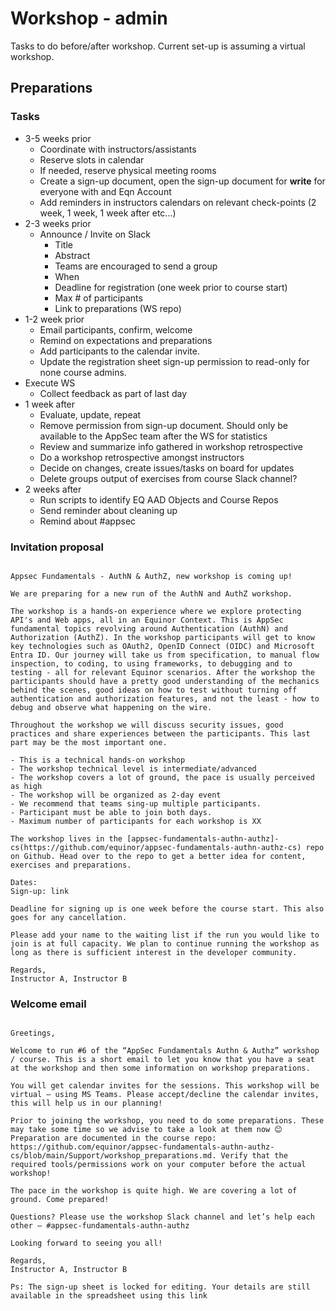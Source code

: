 # Workshop - admin

Tasks to do before/after workshop. Current set-up is assuming a virtual workshop. 

## Preparations

### Tasks

* 3-5 weeks prior
  * Coordinate with instructors/assistants
  * Reserve slots in calendar
  * If needed, reserve physical meeting rooms
  * Create a sign-up document, open the sign-up document for **write** for everyone with and Eqn Account
  * Add reminders in instructors calendars on relevant check-points (2 week, 1 week, 1 week after etc...)
* 2-3 weeks prior
  * Announce / Invite on Slack
    * Title
    * Abstract
    * Teams are encouraged to send a group
    * When
    * Deadline for registration (one week prior to course start)
    * Max # of participants
    * Link to preparations (WS repo)
* 1-2 week prior
  * Email participants, confirm, welcome
  * Remind on expectations and preparations
  * Add participants to the calendar invite.
  * Update the registration sheet sign-up permission to read-only for none course admins.
* Execute WS
  * Collect feedback as part of last day
* 1 week after
  * Evaluate, update, repeat
  * Remove permission from sign-up document. Should only be available to the AppSec team after the WS for statistics
  * Review and summarize info gathered in workshop retrospective
  * Do a workshop retrospective amongst instructors
  * Decide on changes, create issues/tasks on board for updates
  * Delete groups output of exercises from course Slack channel?
* 2 weeks after
  * Run scripts to identify EQ AAD Objects and Course Repos
  * Send reminder about cleaning up
  * Remind about #appsec

### Invitation proposal

```text

Appsec Fundamentals - AuthN & AuthZ, new workshop is coming up! 

We are preparing for a new run of the AuthN and AuthZ workshop.

The workshop is a hands-on experience where we explore protecting API's and Web apps, all in an Equinor Context. This is AppSec fundamental topics revolving around Authentication (AuthN) and Authorization (AuthZ). In the workshop participants will get to know key technologies such as OAuth2, OpenID Connect (OIDC) and Microsoft Entra ID. Our journey will take us from specification, to manual flow inspection, to coding, to using frameworks, to debugging and to testing - all for relevant Equinor scenarios. After the workshop the participants should have a pretty good understanding of the mechanics behind the scenes, good ideas on how to test without turning off authentication and authorization features, and not the least - how to debug and observe what happening on the wire.
 
Throughout the workshop we will discuss security issues, good practices and share experiences between the participants. This last part may be the most important one.
 
- This is a technical hands-on workshop
- The workshop technical level is intermediate/advanced
- The workshop covers a lot of ground, the pace is usually perceived as high
- The workshop will be organized as 2-day event
- We recommend that teams sing-up multiple participants. 
- Participant must be able to join both days.
- Maximum number of participants for each workshop is XX

The workshop lives in the [appsec-fundamentals-authn-authz]-cs(https://github.com/equinor/appsec-fundamentals-authn-authz-cs) repo on Github. Head over to the repo to get a better idea for content, exercises and preparations.

Dates: 
Sign-up: link

Deadline for signing up is one week before the course start. This also goes for any cancellation.

Please add your name to the waiting list if the run you would like to join is at full capacity. We plan to continue running the workshop as long as there is sufficient interest in the developer community.

Regards,
Instructor A, Instructor B

```

### Welcome email

```text

Greetings,
 
Welcome to run #6 of the “AppSec Fundamentals Authn & Authz” workshop / course. This is a short email to let you know that you have a seat at the workshop and then some information on workshop preparations.
 
You will get calendar invites for the sessions. This workshop will be virtual – using MS Teams. Please accept/decline the calendar invites, this will help us in our planning!
 
Prior to joining the workshop, you need to do some preparations. These may take some time so we advise to take a look at them now 😊 Preparation are documented in the course repo: https://github.com/equinor/appsec-fundamentals-authn-authz-cs/blob/main/Support/workshop_preparations.md. Verify that the required tools/permissions work on your computer before the actual workshop! 
 
The pace in the workshop is quite high. We are covering a lot of ground. Come prepared!
 
Questions? Please use the workshop Slack channel and let’s help each other – #appsec-fundamentals-authn-authz 
 
Looking forward to seeing you all!
 
Regards,
Instructor A, Instructor B
 
Ps: The sign-up sheet is locked for editing. Your details are still available in the spreadsheet using this link
 
```
